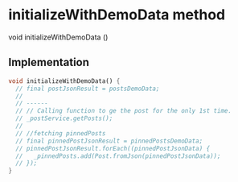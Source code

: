 


# initializeWithDemoData method








void initializeWithDemoData
()








## Implementation

```dart
void initializeWithDemoData() {
  // final postJsonResult = postsDemoData;
  //
  // ------
  // // Calling function to ge the post for the only 1st time.
  // _postService.getPosts();
  //
  // //fetching pinnedPosts
  // final pinnedPostJsonResult = pinnedPostsDemoData;
  // pinnedPostJsonResult.forEach((pinnedPostJsonData) {
  //   _pinnedPosts.add(Post.fromJson(pinnedPostJsonData));
  // });
}
```







